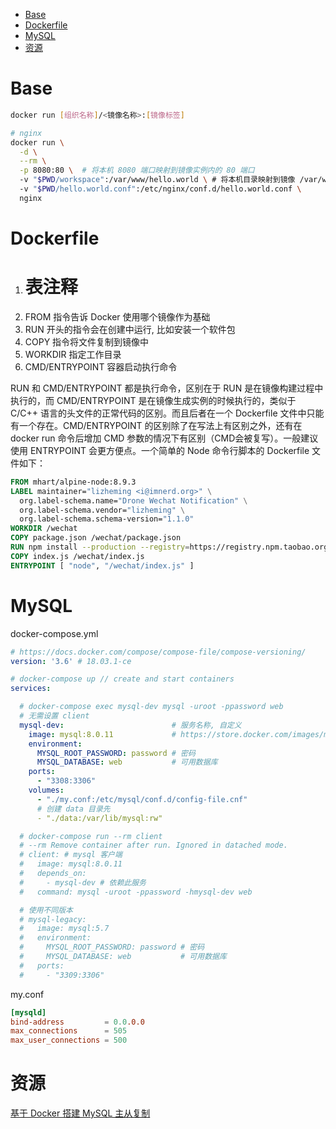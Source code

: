<!-- TOC -->

- [Base](#base)
- [Dockerfile](#dockerfile)
- [MySQL](#mysql)
- [资源](#资源)

<!-- /TOC -->

# Base

```sh
docker run [组织名称]/<镜像名称>:[镜像标签]

# nginx
docker run \
  -d \
  --rm \
  -p 8080:80 \  # 将本机 8080 端口映射到镜像实例内的 80 端口
  -v "$PWD/workspace":/var/www/hello.world \ # 将本机目录映射到镜像 /var/www/hello.world 文件夹
  -v "$PWD/hello.world.conf":/etc/nginx/conf.d/hello.world.conf \
  nginx
```

# Dockerfile

1. # 表注释
2. FROM 指令告诉 Docker 使用哪个镜像作为基础
3. RUN 开头的指令会在创建中运行, 比如安装一个软件包
4. COPY 指令将文件复制到镜像中
5. WORKDIR 指定工作目录
6. CMD/ENTRYPOINT 容器启动执行命令

RUN 和 CMD/ENTRYPOINT 都是执行命令，区别在于 RUN 是在镜像构建过程中执行的，而 CMD/ENTRYPOINT 是在镜像生成实例的时候执行的，类似于 C/C++ 语言的头文件的正常代码的区别。而且后者在一个 Dockerfile 文件中只能有一个存在。CMD/ENTRYPOINT 的区别除了在写法上有区别之外，还有在 docker run 命令后增加 CMD 参数的情况下有区别（CMD会被复写）。一般建议使用 ENTRYPOINT 会更方便点。一个简单的 Node 命令行脚本的 Dockerfile 文件如下：

```Dockerfile
FROM mhart/alpine-node:8.9.3
LABEL maintainer="lizheming <i@imnerd.org>" \
  org.label-schema.name="Drone Wechat Notification" \
  org.label-schema.vendor="lizheming" \
  org.label-schema.schema-version="1.1.0"
WORKDIR /wechat
COPY package.json /wechat/package.json
RUN npm install --production --registry=https://registry.npm.taobao.org
COPY index.js /wechat/index.js
ENTRYPOINT [ "node", "/wechat/index.js" ]
```

# MySQL

docker-compose.yml

```yml
# https://docs.docker.com/compose/compose-file/compose-versioning/
version: '3.6' # 18.03.1-ce

# docker-compose up // create and start containers
services:

  # docker-compose exec mysql-dev mysql -uroot -ppassword web
  # 无需设置 client
  mysql-dev:                        # 服务名称, 自定义
    image: mysql:8.0.11             # https://store.docker.com/images/mysql
    environment:
      MYSQL_ROOT_PASSWORD: password # 密码
      MYSQL_DATABASE: web           # 可用数据库 
    ports:
      - "3308:3306"
    volumes:
      - "./my.conf:/etc/mysql/conf.d/config-file.cnf"
      # 创建 data 目录先
      - "./data:/var/lib/mysql:rw"

  # docker-compose run --rm client
  # --rm Remove container after run. Ignored in datached mode.
  # client: # mysql 客户端
  #   image: mysql:8.0.11
  #   depends_on:
  #     - mysql-dev # 依赖此服务
  #   command: mysql -uroot -ppassword -hmysql-dev web 

  # 使用不同版本
  # mysql-legacy:
  #   image: mysql:5.7
  #   environment:
  #     MYSQL_ROOT_PASSWORD: password # 密码
  #     MYSQL_DATABASE: web           # 可用数据库 
  #   ports:
  #     - "3309:3306"
```

my.conf

```conf
[mysqld]
bind-address         = 0.0.0.0
max_connections      = 505
max_user_connections = 500
```

# 资源

[基于 Docker 搭建 MySQL 主从复制](https://mp.weixin.qq.com/s/m9ZD_KNrinBkv95fuZVoFA)<br>
